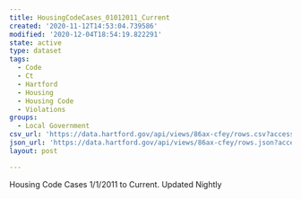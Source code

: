 ```yaml
---
title: HousingCodeCases_01012011_Current
created: '2020-11-12T14:53:04.739586'
modified: '2020-12-04T18:54:19.822291'
state: active
type: dataset
tags:
  - Code
  - Ct
  - Hartford
  - Housing
  - Housing Code
  - Violations
groups:
  - Local Government
csv_url: 'https://data.hartford.gov/api/views/86ax-cfey/rows.csv?accessType=DOWNLOAD'
json_url: 'https://data.hartford.gov/api/views/86ax-cfey/rows.json?accessType=DOWNLOAD'
layout: post

---
```

Housing Code Cases 1/1/2011 to Current. Updated Nightly
